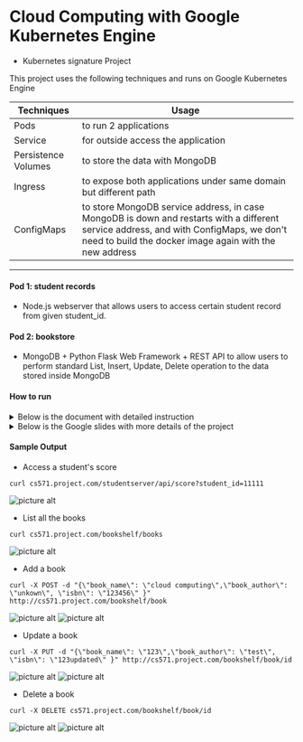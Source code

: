 # Cloud Computing with Google Kubernetes Engine
 - Kubernetes signature Project
 
This project uses the following techniques and runs on Google Kubernetes Engine

Techniques           | Usage
-------------------- | ---------------------
Pods                 | to run 2 applications
Service              | for outside access the application
Persistence Volumes  | to store the data with MongoDB
Ingress              | to expose both applications under same domain but different path
ConfigMaps           | to store MongoDB service address, in case MongoDB is down and restarts with a different service address, and with ConfigMaps, we don't need to build the docker image again with the new address
 ---
#### Pod 1: student records ####
- Node.js webserver that allows users to access certain student record from given student_id.
#### Pod 2: bookstore ####
- MongoDB + Python Flask Web Framework + REST API to allow users to perform standard List, Insert, Update, Delete operation to the data stored inside MongoDB

#### How to run ####
<details>
<summary>Below is the document with detailed instruction</summary>
<a href="https://github.com/Quan25/kubernetes_project/blob/master/CS571_Signature_Project_Quan_Zhou.pdf"> document</a>
</details>

<details>
<summary>Below is the Google slides with more details of the project</summary>
<a href="https://docs.google.com/presentation/d/1HY--OKdWyqeGGbCu86WIvN3IR5lk0gwg-ZBnwmgcpCM/present?slide=id.p"> Slides</a>
</details>

#### Sample Output ####

- Access a student's score
```
curl cs571.project.com/studentserver/api/score?student_id=11111
```
![picture alt](https://github.com/Quan25/kubernetes_project/blob/master/output/proj_1.png)


- List all the books
```
curl cs571.project.com/bookshelf/books
```
![picture alt](https://github.com/Quan25/kubernetes_project/blob/master/output/proj_2.png)

- Add a book
```
curl -X POST -d "{\"book_name\": \"cloud computing\",\"book_author\": \"unkown\", \"isbn\": \"123456\" }" http://cs571.project.com/bookshelf/book
```

![picture alt](https://github.com/Quan25/kubernetes_project/blob/master/output/proj_3.png)
![picture alt](https://github.com/Quan25/kubernetes_project/blob/master/output/proj_4.png)


- Update a book
```
curl -X PUT -d "{\"book_name\": \"123\",\"book_author\": \"test\", \"isbn\": \"123updated\" }" http://cs571.project.com/bookshelf/book/id
```
![picture alt](https://github.com/Quan25/kubernetes_project/blob/master/output/proj_5.png)
![picture alt](https://github.com/Quan25/kubernetes_project/blob/master/output/proj_6.png)



- Delete a book
```
curl -X DELETE cs571.project.com/bookshelf/book/id
```
![picture alt](https://github.com/Quan25/kubernetes_project/blob/master/output/proj_7.png)
![picture alt](https://github.com/Quan25/kubernetes_project/blob/master/output/proj_8.png)
